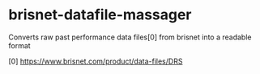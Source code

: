# brisnet-datafile-massager
Converts raw past performance data files[0] from brisnet into a readable format

[0] https://www.brisnet.com/product/data-files/DRS
